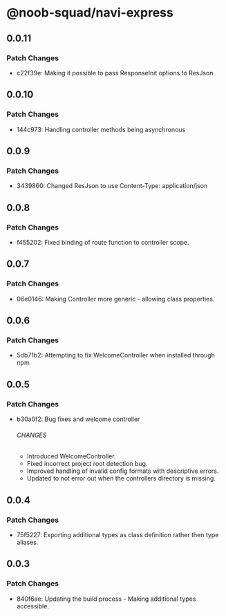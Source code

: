 # @noob-squad/navi-express

## 0.0.11

### Patch Changes

-   c22f39e: Making it possible to pass ResponseInit options to ResJson

## 0.0.10

### Patch Changes

-   144c973: Handling controller methods being asynchronous

## 0.0.9

### Patch Changes

-   3439860: Changed ResJson to use Content-Type: application/json

## 0.0.8

### Patch Changes

-   f455202: Fixed binding of route function to controller scope.

## 0.0.7

### Patch Changes

-   06e0146: Making Controller more generic - allowing class properties.

## 0.0.6

### Patch Changes

-   5db71b2: Attempting to fix WelcomeController when installed through npm

## 0.0.5

### Patch Changes

-   b30a0f2: Bug fixes and welcome controller

    ###### CHANGES

    -   Introduced WelcomeController.
    -   Fixed incorrect project root detection bug.
    -   Improved handling of invalid config formats with descriptive errors.
    -   Updated to not error out when the controllers directory is missing.

## 0.0.4

### Patch Changes

-   75f5227: Exporting additional types as class definition rather then type aliases.

## 0.0.3

### Patch Changes

-   840f6ae: Updating the build process - Making additional types accessible.
